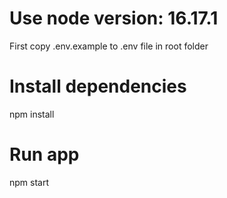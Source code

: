 # Use node version: 16.17.1
First copy .env.example to .env file in root folder

# Install dependencies
npm install

# Run app
npm start